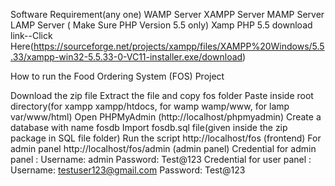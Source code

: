 Software Requirement(any one)
WAMP Server
XAMPP Server
MAMP Server
LAMP Server
( Make Sure PHP Version 5.5 only)
Xamp PHP 5.5 download link--Click Here(https://sourceforge.net/projects/xampp/files/XAMPP%20Windows/5.5.33/xampp-win32-5.5.33-0-VC11-installer.exe/download)

How to run the Food Ordering System (FOS) Project

Download the zip file
Extract the file and copy fos folder
Paste inside root directory(for xampp xampp/htdocs, for wamp wamp/www, for lamp var/www/html)
Open PHPMyAdmin (http://localhost/phpmyadmin)
Create a database with name fosdb
Import fosdb.sql file(given inside the zip package in SQL file folder)
Run the script http://localhost/fos (frontend)
For admin panel http://localhost/fos/admin (admin panel)
Credential for admin panel :
Username: admin
Password: Test@123
Credential for user panel :
Username: testuser123@gmail.com
Password: Test@123
